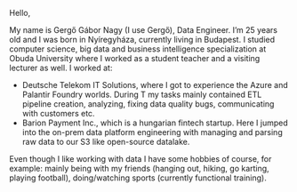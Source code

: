 Hello,
 
My name is Gergő Gábor Nagy (I use Gergő), Data Engineer. I’m 25 years old and I was born in Nyíregyháza, currently living in Budapest. I studied computer science, big data and business intelligence specialization at Obuda University where I worked as a student teacher and a visiting lecturer as well. I worked at:
- Deutsche Telekom IT Solutions, where I got to experience the Azure and Palantir Foundry worlds. During T my tasks mainly contained ETL pipeline creation, analyzing, fixing data quality bugs, communicating with customers etc. 
- Barion Payment Inc., which is a hungarian fintech startup. Here I jumped into the on-prem data platform engineering with managing and parsing raw data to our S3 like open-source datalake.

Even though I like working with data I have some hobbies of course, for example: mainly being with my friends (hanging out, hiking, go karting, playing football), doing/watching sports (currently functional training). 
